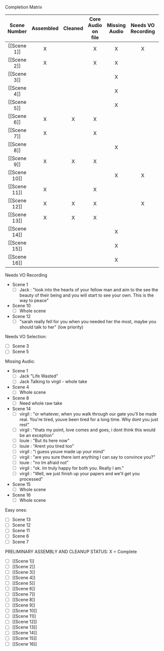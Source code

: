 
Completion Matrix


| Scene Number | Assembled | Cleaned | Core Audio on file | Missing Audio | Needs VO Recording | Needs VO Selection | Needs Foley |
|:------------:|:---------:|:-------:|:------------------:|:-------------:|:------------------:|:------------------:|:-----------:|
| [[Scene 1]]  |     X     |         |         X          |       X       |         X          |                    |             |
| [[Scene 2]]  |     X     |         |         X          |       X       |                    |                    |             |
| [[Scene 3]]  |           |         |                    |        X       |                    |         X          |             |
| [[Scene 4]]  |           |         |                    |       X        |                    |                    |             |
| [[Scene 5]]  |           |         |                    |       X        |                    |         X          |             |
| [[Scene 6]]  |     X     |    X    |         X          |               |                    |                    |      X      |
| [[Scene 7]]  |     X     |         |         X          |               |                    |                    |             |
| [[Scene 8]]  |           |         |                    |        X       |                    |                    |      X      |
| [[Scene 9]]  |     X     |    X    |         X          |               |                    |                    |             |
| [[Scene 10]] |           |         |                    |     X          |            X        |                  |             |
| [[Scene 11]] |     X     |         |         X          |               |                    |                    |             |
| [[Scene 12]] |     X     |    X    |         X          |               |         X          |                    |             |
| [[Scene 13]] |     X     |    X    |         X          |               |                    |                    |             |
| [[Scene 14]] |           |         |                    |       X       |                    |                    |             |
| [[Scene 15]] |           |         |                    |       X       |                    |                    |             |
| [[Scene 16]] |           |         |                    |        X      |                    |                    |             |



Needs VO Recording
- Scene 1
	- [ ]  Jack :  "look into the hearts of your fellow man and aim to the see the beauty of their being and you will start to see your own. This is the way to peace"
- Scene 10
	- [ ] Whole scene
- Scene 12
	- [ ] "sarah really fell for you when you needed her the most, maybe you should talk to her" (low priority)

Needs VO Selection:
- [ ] Scene 3
- [ ] Scene 5

Missing Audio:
- Scene 1
	- [ ] Jack "Life Wasted"
	- [ ] Jack Talking to virgil - whole take
- Scene 4
	- [ ] Whole scene
- Scene 8
	- [ ] Need whole raw take
- Scene 14
	- [ ] virgil : "or whatever, when you walk through our gate you'll be made real. You're tired, youve been tired for a long time. Why dont you just rest"
	- [ ] virgil : "thats my point, love comes and goes, i dont think this would be an exception"
	- [ ] louie : "But its here now"
	- [ ] louie : "Arent you tired too"
	- [ ] virgil : "i guess youve made up your mind"
	- [ ] virgil : "are you sure there isnt anything I can say to convince you?"
	- [ ] louie : "no Im afraid not"
	- [ ] virgil : "ok. Im truly happy for both you. Really I am."
	- [ ] virgil : "Well, we just finish up your papers and we'll get you processed"
- Scene 15 
	- [ ] Whole scene
- Scene 16
	- [ ] Whole scene

Easy ones:
- [ ] Scene 13
- [ ] Scene 12
- [ ] Scene 11
- [ ] Scene 6
- [ ] Scene 7

PRELIMINARY ASSEMBLY AND CLEANUP
STATUS:
	X = Complete
- [ ] [[Scene 1]] 
- [ ] [[Scene 2]] 
- [ ] [[Scene 3]] 
- [ ] [[Scene 4]] 
- [ ] [[Scene 5]] 
- [ ] [[Scene 6]] 
- [ ] [[Scene 7]] 
- [ ] [[Scene 8]] 
- [ ] [[Scene 9]] 
- [ ] [[Scene 10]] 
- [ ] [[Scene 11]] 
- [ ] [[Scene 12]] 
- [ ] [[Scene 13]] 
- [ ] [[Scene 14]] 
- [ ] [[Scene 15]] 
- [ ] [[Scene 16]] 